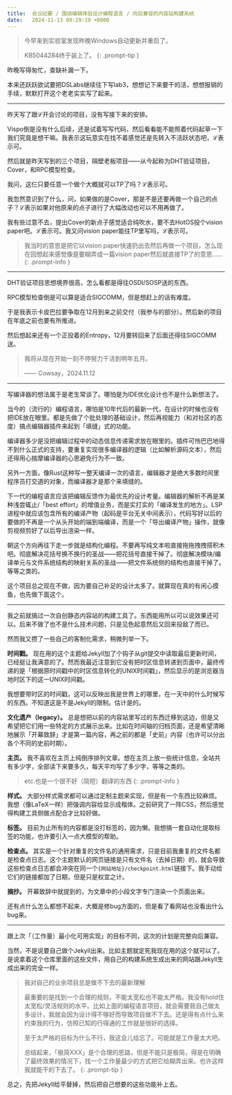 ```yaml
---
title:  会议纪要 / 围绕编辑体验设计编程语言 / 向后兼容的内容站构建系统
date:   2024-11-13 09:29:19 +0800
---
```


> 今早来到实验室发现昨晚Windows自动更新并重启了。
>
> KB5044284终于装上了。
{: .prompt-tip }

昨晚写得匆忙，查缺补漏一下。

本来还跃跃欲试要把DSLabs继续往下写lab3，想想记下来要干的活，想想报销的手续，默默打开这个老老实实写了起来。

----

昨天写了跟ℒ开会讨论的项目，没有写接下来的安排。

Vispo倒是没有什么后续，还是试着写写代码，然后看看能不能照着代码起草一下我们究竟是想干嘛。我表示这玩意实在找不着感觉还是先转入不活跃状态吧，ℒ表示可。

然后就是昨天写到的三个项目，隔壁老板项目——从今起称为DHT验证项目，Cover，和RPC模型检查。

我问，这仨只要任意一个做个大概就可以TP了吗？ℒ表示可。

我忽然意识到了什么，问，如果做的是Cover，那是不是还要再做一个自己的点子？ℒ表示如果对他原来的点子进行了大幅改动也可以不用再做了。

我有些过意不去，提出Cover的新点子感觉适合纯吹水，要不去HotOS投个vision paper吧。ℒ表示可。我又问vision paper能往TP里写吗，ℒ表示可。

> 我当时的意思是把它以vision paper快速扔出去然后再做一个项目，怎么现在回想起来感觉像是要糊弄成一篇vision paper然后就直接TP了的意思……
{: .prompt-info }

----

DHT验证项目思想境界很高，怎么看都是得往OSDI/SOSP送的东西。

RPC模型检查倒是可以算是适合SIGCOMM，但是想赶上的话有难度。

于是我表示卡皮巴拉要争取在12月到来之前交付（我参与的部分）。然后新的项目在年底之前也要有所推进。

然后想起来还有一个正投着的Entropy，12月要转回来了后面还得往SIGCOMM送。

> 我将从现在开始一刻不停努力干活到明年五月。
>
> —— Cowsay，2024.11.12

----

写编译器的想法属于是老生常谈了。哪怕是为IDE优化设计也不是什么新想法了。

当今的（流行的）编程语言，哪怕是10年代后的最新一代，在设计的时候也没有把IDE放在眼里。都是先做了个批处理的基础设计，然后再视能力（和对社区的态度）搞点编辑器插件来起到「填缝」式的功能。

编译器多少是没把编辑过程中的动态信息传递需求放在眼里的。插件可怜巴巴地得不到什么正式的支持，要重复实现很多编译器的逻辑（比如解析源码文本），然后还得用心揣摩编译器的心思避免行为不一致。

另外一方面，像Rust这种写一整天编译一次的语言，编辑器才是绝大多数时间里程序员打交道的对象，而编译器才是那个来填缝的。

下一代的编程语言应该把编辑反馈作为最优先的设计考量。编辑器的解析不再是某种浅尝辄止/「best effort」的增值业务，而是实打实的「编译发生的地方」。LSP进程中就应该包含所有的编译产物（起码是平台无关中间表示），代码写好以后的要做的不再是一个从头开始的端到端编译，而是一个「导出编译产物」操作，就像剪视频剪好了以后导出渲染一样。

朝这个方向再往下走一步就是结构化编程。不要再写纯文本啦直接拖拖拽拽搭积木吧。彻底解决花括号换不换行的圣战——把花括号直接干掉了。彻底解决模块/编译单元与文件系统结构的映射关系的圣战——把文件系统侧的结构也直接干掉了。等等之类的。

这个项目总之现在不做，因为要自己补足的设计太多了。就算现在真的有闲心摸鱼，也先做下面这个。

----

我之前就搞过一次自创静态内容站的构建工具了。东西能用所以可以说效果还可以。后来不做了也不是什么技术问题，只是见色起意然后又回来投敌了而已。

然而我又攒了一些自己的客制化需求，稍微列举一下。

**时间戳。** 现在用的这个主题给Jekyll加了个钩子从git提交中读取最后更新时间，已经挺让我满意的了。然而我最近注意到它没有把时区信息转递到页面中，最终传递的是「根据原时间戳中的时区信息转化的UNIX时间戳」，然后显示的是浏览器当地时区下的这一UNIX时间戳。

我想要带时区的时间戳，这可以反映出我是世界上的哪里，在一天中的什么时候写的东西。不知道这是不是Jekyll的限制。估计是的。

**文化遗产（legacy）。** 总是想把以前的内容站里写过的东西迁移到这边，但是又希望把它们用一些特定的方式展示出来。比如在时间轴的归档页面，还是希望清晰地展示「开幕致辞」才是第一篇内容，再之前的都是「史前」内容（也许可以分出各个不同的史前时期）。

**主页。** 我不喜欢在主页上纯倒序排列文章。想在主页上放一些统计信息，全站共有多少字，全部读下来要多久，每天平均写了多少字，等等之类的。

> etc.也是一个很不好（简短）翻译的东西
{: .prompt-info }

**样式。** 大部分样式需求都可以通过定制主题来实现，但是有一个东西比较麻烦。我想（像LaTeX一样）把强调内容给显示成楷体。之前研究了一阵CSS，然后感觉得构建工具侧做点配合才比较好做。

**标签。** 目前为止所有的内容都是没打标签的，因为懒。我想搞一套自动化提取标签的功能，也许要引入一点大模型的帮助。

**检查点。** 其实是一个针对重复的文件名的通用需求，只是目前我重复的文件名都是检查点日志。这个主题默认的网页链接是只有文件名（去掉日期）的，就会导致这些检查点日志都会冲突在同一个`{网站地址}/checkpoint.html`链接下。我手动给它们的链接都加了日期，但是只是权宜之计。

**摘抄。** 开幕致辞中就提到的，为文章中的小段文字专门渲染一个页面出来。

还有点什么怎么都想不起来，大概是修bug方面的，但是看了看网站也没看出什么bug来。

----

跟上次「（工作量）最小化可用实现」的目标不同，这次的计划是完整向后兼容。

当然，不是说要自己做个Jekyll出来。比如主题就定死我现在用的这个就可以了。是说拿着这个仓库里面的这些文件，用自己的构建系统生成出来的网站跟Jekyll生成出来的完全一样。

> 我对自己的业余项目总是做不下去的最新理解
>
> 最重要的是找到一个合理的规则，不能太宽松也不能太严格。我没有hold住太宽松/灵活规则的水平。比如上面的编程语言项目，就会需要我自己做太多设计，我就会因为设计得不够好而导致项目做不下去。还是得有点什么来约束我的行为，仿照已知的行得通的工作就是很好的选择。
>
> 至于太严格的目标为什么不行，我这会儿给忘了。可能就是工作量太大吧。
>
> 总结起来，「极简XXX」是个合理的思路，但是不能只是极简，得是在明确了最终效果的情况下，找一个工作量最少的方式把它给糊弄出来。也许这样我就能干的下去了。
{: .prompt-tip }

总之，先把Jekyll给平替掉，然后把自己想要的这些功能补上去。

